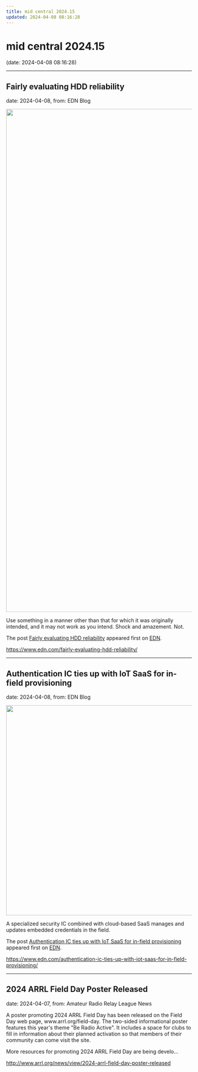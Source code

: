 ```yaml
---
title: mid central 2024.15
updated: 2024-04-08 08:16:28
---
```


# mid central 2024.15

(date: 2024-04-08 08:16:28)

---

## Fairly evaluating HDD reliability

date: 2024-04-08, from: EDN Blog

<img width="1024" height="1365" src="https://www.edn.com/wp-content/uploads/Seagate-Barracuda-HDD.jpg?fit=1024%2C1365" class="webfeedsFeaturedVisual wp-post-image" alt="" style="display: block; margin-bottom: 5px; clear:both;max-width: 100%;" link_thumbnail="" decoding="async" fetchpriority="high" srcset="https://www.edn.com/wp-content/uploads/Seagate-Barracuda-HDD.jpg?w=1024 1024w, https://www.edn.com/wp-content/uploads/Seagate-Barracuda-HDD.jpg?w=225 225w, https://www.edn.com/wp-content/uploads/Seagate-Barracuda-HDD.jpg?w=768 768w" sizes="(max-width: 1024px) 100vw, 1024px" /><p>Use something in a manner other than that for which it was originally intended, and it may not work as you intend. Shock and amazement. Not.</p>
<p>The post <a href="https://www.edn.com/fairly-evaluating-hdd-reliability/" data-wpel-link="internal">Fairly evaluating HDD reliability</a> appeared first on <a href="https://www.edn.com" data-wpel-link="internal">EDN</a>.</p>
 

<https://www.edn.com/fairly-evaluating-hdd-reliability/>

---

## Authentication IC ties up with IoT SaaS for in-field provisioning

date: 2024-04-08, from: EDN Blog

<img width="1040" height="570" src="https://www.edn.com/wp-content/uploads/Fig-1-root-signer-device-cert-chain-key-protection-Microchip.avif" class="webfeedsFeaturedVisual wp-post-image" alt="" style="display: block; margin-bottom: 5px; clear:both;max-width: 100%;" link_thumbnail="" decoding="async" loading="lazy" srcset="https://www.edn.com/wp-content/uploads/Fig-1-root-signer-device-cert-chain-key-protection-Microchip.avif 1040w, https://www.edn.com/wp-content/uploads/Fig-1-root-signer-device-cert-chain-key-protection-Microchip.avif?resize=300,164 300w, https://www.edn.com/wp-content/uploads/Fig-1-root-signer-device-cert-chain-key-protection-Microchip.avif?resize=768,421 768w, https://www.edn.com/wp-content/uploads/Fig-1-root-signer-device-cert-chain-key-protection-Microchip.avif?resize=1024,561 1024w" sizes="(max-width: 1040px) 100vw, 1040px" /><p>A specialized security IC combined with cloud-based SaaS manages and updates embedded credentials in the field.</p>
<p>The post <a href="https://www.edn.com/authentication-ic-ties-up-with-iot-saas-for-in-field-provisioning/" data-wpel-link="internal">Authentication IC ties up with IoT SaaS for in-field provisioning</a> appeared first on <a href="https://www.edn.com" data-wpel-link="internal">EDN</a>.</p>
 

<https://www.edn.com/authentication-ic-ties-up-with-iot-saas-for-in-field-provisioning/>

---

## 2024 ARRL Field Day Poster Released

date: 2024-04-07, from: Amateur Radio Relay League News

<p>A poster promoting 2024 ARRL Field Day has been released on the Field Day web page, www.arrl.org/field-day. The two-sided informational poster features this year's theme "Be Radio Active". It includes a space for clubs to fill in information about their planned activation so that members of their community can come visit the site.</p><p>More resources for promoting 2024 ARRL Field Day are being develo...</p> 

<http://www.arrl.org/news/view/2024-arrl-field-day-poster-released>

